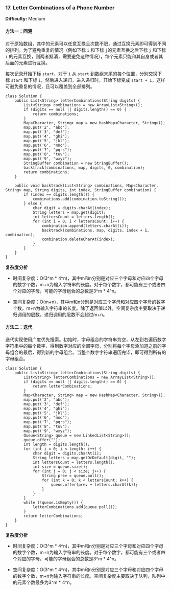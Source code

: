 ### 17. Letter Combinations of a Phone Number

**Difficulty:** Medium

#### 方法一：回溯

对于原始数组，其中的元素可以任意互换且次数不限，通过互换元素即可得到不同的排列。为了避免重复的情况（例如下标 `i` 和下标 `j`的元素互换之后下标 `j` 和下标 `i` 的元素互换，则两者抵消，需要避免这种情况），每个元素只能和其自身或者其后面的元素进行互换。

每次记录开始下标 `start`，对于 `i` 从 `start` 到数组末尾的每个位置，分别交换下标 `start` 和下标 `i`，然后进入递归，进入递归时，开始下标变成 `start + 1`，这样可避免重复的情况，且可以覆盖到全部排列。

```
class Solution {
    public List<String> letterCombinations(String digits) {
        List<String> combinations = new ArrayList<String>();
        if (digits == null || digits.length() == 0) {
            return combinations;
        }
        Map<Character, String> map = new HashMap<Character, String>();
        map.put('2', "abc");
        map.put('3', "def");
        map.put('4', "ghi");
        map.put('5', "jkl");
        map.put('6', "mno");
        map.put('7', "pqrs");
        map.put('8', "tuv");
        map.put('9', "wxyz");
        StringBuffer combination = new StringBuffer();
        backtrack(combinations, map, digits, 0, combination);
        return combinations;
    }

    public void backtrack(List<String> combinations, Map<Character, String> map, String digits, int index, StringBuffer combination) {
        if (index == digits.length()) {
            combinations.add(combination.toString());
        } else {
            char digit = digits.charAt(index);
            String letters = map.get(digit);
            int lettersCount = letters.length();
            for (int i = 0; i < lettersCount; i++) {
                combination.append(letters.charAt(i));
                backtrack(combinations, map, digits, index + 1, combination);
                combination.deleteCharAt(index);
            }
        }
    }
}
```

**复杂度分析**

- 时间复杂度：O(3^m * 4^n)，其中m和n分别是对应三个字母和对应四个字母的数字个数，m+n为输入字符串的长度。对于每个数字，都可能有三个或者四个对应的字母，可能的字母组合的总数是3^m * 4^n。

- 空间复杂度：O(m+n)，其中m和n分别是对应三个字母和对应四个字母的数字个数，m+n为输入字符串的长度。除了返回值以外，空间复杂度主要取决于递归调用的层数，递归调用的层数不会超过m+n。

#### 方法二：迭代

迭代实现使用广度优先搜索。初始时，字母组合的字符串为空，从左到右遍历数字字符串中的每个数字，得到数字对应的全部字母，分别将每个字母添加道之前的字母组合的最后，得到新的字母组合。当整个数字字符串遍历完毕，即可得到所有的字母组合。

```
class Solution {
    public List<String> letterCombinations(String digits) {
        List<String> letterCombinations = new ArrayList<String>();
        if (digits == null || digits.length() == 0) {
            return letterCombinations;
        }
        Map<Character, String> map = new HashMap<Character, String>();
        map.put('2', "abc");
        map.put('3', "def");
        map.put('4', "ghi");
        map.put('5', "jkl");
        map.put('6', "mno");
        map.put('7', "pqrs");
        map.put('8', "tuv");
        map.put('9', "wxyz");
        Queue<String> queue = new LinkedList<String>();
        queue.offer("");
        int length = digits.length();
        for (int i = 0; i < length; i++) {
            char digit = digits.charAt(i);
            String letters = map.getOrDefault(digit, "");
            int lettersCount = letters.length();
            int size = queue.size();
            for (int j = 0; j < size; j++) {
                String prev = queue.poll();
                for (int k = 0; k < lettersCount; k++) {
                    queue.offer(prev + letters.charAt(k));
                }
            }
        }
        while (!queue.isEmpty()) {
            letterCombinations.add(queue.poll());
        }
        return letterCombinations;
    }
}
```

**复杂度分析**

- 时间复杂度：O(3^m * 4^n)，其中m和n分别是对应三个字母和对应四个字母的数字个数，m+n为输入字符串的长度。对于每个数字，都可能有三个或者四个对应的字母，可能的字母组合的总数是3^m * 4^n。

- 空间复杂度：O(3^m * 4^n)，其中m和n分别是对应三个字母和对应四个字母的数字个数，m+n为输入字符串的长度。空间复杂度主要取决于队列，队列中的元素个数最多为3^m * 4^n。

